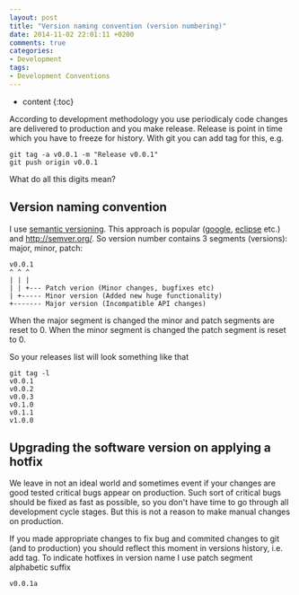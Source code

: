 ```yaml
---
layout: post
title: "Version naming convention (version numbering)"
date: 2014-11-02 22:01:11 +0200
comments: true
categories:
- Development
tags:
- Development Conventions
---
```


* content
{:toc}


According to development methodology you use periodicaly code changes are delivered to production and you make release.
Release is point in time which you have to freeze for history. With git you can add tag for this, e.g.


```
git tag -a v0.0.1 -m "Release v0.0.1"
git push origin v0.0.1
```

What do all this digits mean?


## Version naming convention 
I use [semantic versioning](http://semver.org/). This approach is popular ([google](https://developers.google.com/java-dev-tools/wintester/html/installation/version_naming_convention), [eclipse](https://wiki.eclipse.org/Version_Numbering) etc.) and http://semver.org/.
So version number contains 3 segments (versions): major, minor, patch:

```
v0.0.1
^ ^ ^
| | |
| | +--- Patch verion (Minor changes, bugfixes etc)
| +----- Minor version (Added new huge functionality)
+------- Major version (Incompatible API changes)
```

When the major segment is changed the minor and patch segments are reset to 0.
When the minor segment is changed the patch segment is reset to 0.

So your releases list will look something like that

```
git tag -l
v0.0.1
v0.0.2
v0.0.3
v0.1.0
v0.1.1
v1.0.0
```


## Upgrading the software version on applying a hotfix
We leave in not an ideal world and sometimes event if your changes are good tested critical bugs appear on production. Such sort of critical bugs should be fixed as fast as possible, so you don't have time to go through all development cycle stages. But this is not a reason to make manual changes on production.

If you made appropriate changes to fix bug and commited changes to git (and to production) you should reflect this moment in versions history, i.e. add tag.
To indicate hotfixes in version name I use patch segment alphabetic suffix

```
v0.0.1a
```
